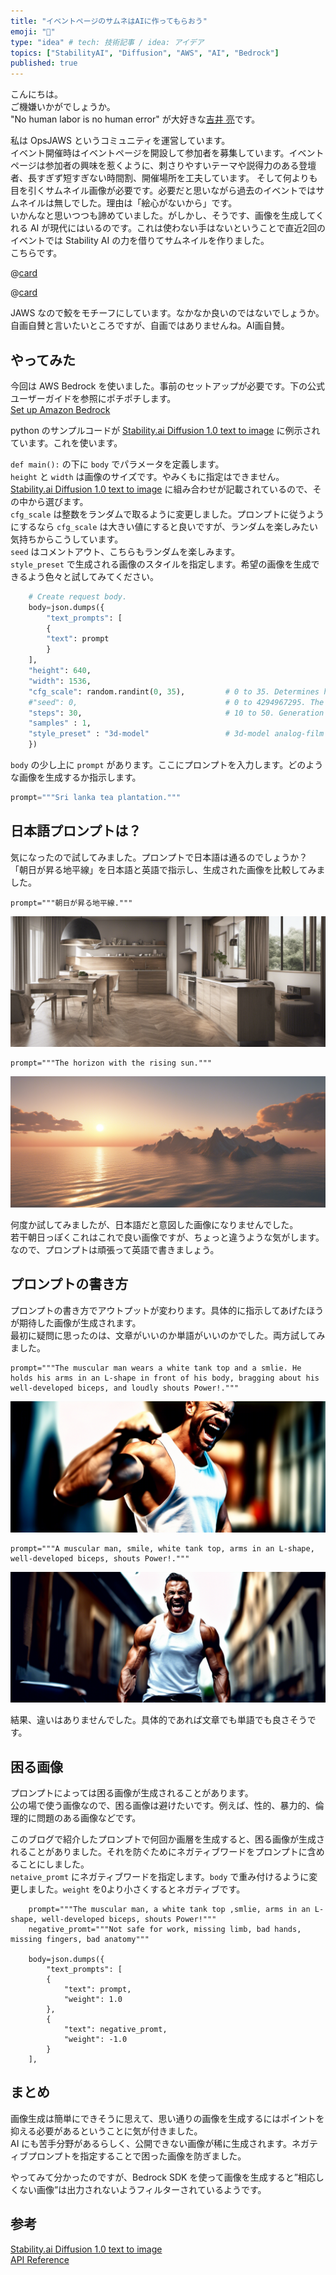 ```yaml
---
title: "イベントページのサムネはAIに作ってもらおう"
emoji: "🐷"
type: "idea" # tech: 技術記事 / idea: アイデア
topics: ["StabilityAI", "Diffusion", "AWS", "AI", "Bedrock"]
published: true
---
```

こんにちは。  
ご機嫌いかがでしょうか。  
"No human labor is no human error" が大好きな[吉井 亮](https://twitter.com/YoshiiRyo1)です。  

私は OpsJAWS というコミュニティを運営しています。  
イベント開催時はイベントページを開設して参加者を募集しています。イベントページは参加者の興味を惹くように、刺さりやすいテーマや説得力のある登壇者、長すぎず短すぎない時間割、開催場所を工夫しています。
そして何よりも目を引くサムネイル画像が必要です。必要だと思いながら過去のイベントではサムネイルは無しでした。理由は「絵心がないから」です。  
いかんなと思いつつも諦めていました。がしかし、そうです、画像を生成してくれる AI が現代にはいるのです。これは使わない手はないということで直近2回のイベントでは Stability AI の力を借りてサムネイルを作りました。  
こちらです。   

@[card](https://opsjaws.doorkeeper.jp/events/165903)  

@[card](https://opsjaws.doorkeeper.jp/events/168912)  

JAWS なので鮫をモチーフにしています。なかなか良いのではないでしょうか。自画自賛と言いたいところですが、自画ではありませんね。AI画自賛。  

## やってみた

今回は AWS Bedrock を使いました。事前のセットアップが必要です。下の公式ユーザーガイドを参照にポチポチします。    
[Set up Amazon Bedrock](https://docs.aws.amazon.com/bedrock/latest/userguide/setting-up.html)  

python のサンプルコードが [Stability.ai Diffusion 1.0 text to image](https://docs.aws.amazon.com/bedrock/latest/userguide/model-parameters-diffusion-1-0-text-image.html) に例示されています。これを使います。  

`def main():` の下に `body` でパラメータを定義します。  
`height` と `width` は画像のサイズです。やみくもに指定はできません。[Stability.ai Diffusion 1.0 text to image](https://docs.aws.amazon.com/bedrock/latest/userguide/model-parameters-diffusion-1-0-text-image.html) に組み合わせが記載されているので、その中から選びます。  
`cfg_scale` は整数をランダムで取るように変更しました。プロンプトに従うようにするなら `cfg_scale` は大きい値にすると良いですが、ランダムを楽しみたい気持ちからこうしています。  
`seed` はコメントアウト、こちらもランダムを楽しみます。  
`style_preset` で生成される画像のスタイルを指定します。希望の画像を生成できるよう色々と試してみてください。  

```python
    # Create request body.
    body=json.dumps({
        "text_prompts": [
        {
        "text": prompt
        }
    ],
    "height": 640,
    "width": 1536,
    "cfg_scale": random.randint(0, 35),         # 0 to 35. Determines how much the final image portrays the prompt. Use a lower number to increase randomness in the generation.
    #"seed": 0,                                 # 0 to 4294967295. The seed determines the initial noise setting. Use the same seed and the same settings as a previous run to allow inference to create a similar image. If you don't set this value, or the value is 0, it is set as a random number.
    "steps": 30,                                # 10 to 50. Generation step determines how many times the image is sampled. More steps can result in a more accurate result.
    "samples" : 1,
    "style_preset" : "3d-model"                 # 3d-model analog-film anime cinematic comic-book digital-art enhance fantasy-art isometric line-art low-poly modeling-compound neon-punk origami photographic pixel-art tile-texture
    })
```

`body` の少し上に `prompt` があります。ここにプロンプトを入力します。どのような画像を生成するか指示します。  

```python
prompt="""Sri lanka tea plantation."""
```

## 日本語プロンプトは？

気になったので試してみました。プロンプトで日本語は通るのでしょうか？  
「朝日が昇る地平線」を日本語と英語で指示し、生成された画像を比較してみました。  

```text
prompt="""朝日が昇る地平線."""
```

![img](/images/stable-diffusion-risingsun-ja.png)  

```text
prompt="""The horizon with the rising sun."""
```

![img](/images/stable-diffusion-risingsun-en.png)  


何度か試してみましたが、日本語だと意図した画像になりませんでした。  
若干朝日っぽくこれはこれで良い画像ですが、ちょっと違うような気がします。なので、プロンプトは頑張って英語で書きましょう。    

## プロンプトの書き方

プロンプトの書き方でアウトプットが変わります。具体的に指示してあげたほうが期待した画像が生成されます。  
最初に疑問に思ったのは、文章がいいのか単語がいいのかでした。両方試してみました。  

```text
prompt="""The muscular man wears a white tank top and a smlie. He holds his arms in an L-shape in front of his body, bragging about his well-developed biceps, and loudly shouts Power!."""
```

![img](/images/stable-diffusion-muscle.png)

```text
prompt="""A muscular man, smile, white tank top, arms in an L-shape, well-developed biceps, shouts Power!."""
```

![img](/images/stable-diffusion-muscle2.png)

結果、違いはありませんでした。具体的であれば文章でも単語でも良さそうです。  


## 困る画像

プロンプトによっては困る画像が生成されることがあります。  
公の場で使う画像なので、困る画像は避けたいです。例えば、性的、暴力的、倫理的に問題のある画像などです。  

このブログで紹介したプロンプトで何回か画層を生成すると、困る画像が生成されることがありました。それを防ぐためにネガティブワードをプロンプトに含めることにしました。  
`netaive_promt` にネガティブワードを指定します。`body` で重み付けるように変更しました。`weight` を0より小さくするとネガティブです。  

```text
    prompt="""The muscular man, a white tank top ,smlie, arms in an L-shape, well-developed biceps, shouts Power!"""
    negative_promt="""Not safe for work, missing limb, bad hands, missing fingers, bad anatomy"""

    body=json.dumps({
        "text_prompts": [
        {
            "text": prompt,
            "weight": 1.0
        },
        {
            "text": negative_promt,
            "weight": -1.0
        }
    ],
```

## まとめ

画像生成は簡単にできそうに思えて、思い通りの画像を生成するにはポイントを抑える必要があるということに気が付きました。  
AI にも苦手分野があるらしく、公開できない画像が稀に生成されます。ネガティブプロンプトを指定することで困った画像を防ぎました。  

やってみて分かったのですが、Bedrock SDK を使って画像を生成すると”相応しくない画像”は出力されないようフィルターされているようです。  

## 参考

[Stability.ai Diffusion 1.0 text to image](https://docs.aws.amazon.com/bedrock/latest/userguide/model-parameters-diffusion-1-0-text-image.html)  
[API Reference](https://platform.stability.ai/docs/api-reference#tag/v1generation)  

